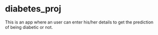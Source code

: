 # diabetes_proj
This is an app where an user can enter his/her details to get the prediction of being diabetic or not.
